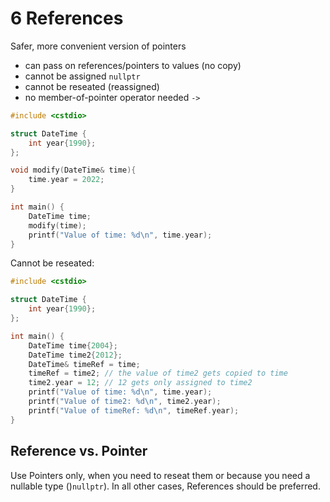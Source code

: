 # 6 References
Safer, more convenient version of pointers
- can pass on references/pointers to values (no copy)
- cannot be assigned `nullptr`
- cannot be reseated (reassigned)
- no member-of-pointer operator needed `->`

```cpp
#include <cstdio>

struct DateTime {
	int year{1990};
};

void modify(DateTime& time){
	time.year = 2022;
}

int main() {
	DateTime time;
	modify(time);
	printf("Value of time: %d\n", time.year);
}
```

Cannot be reseated:

```cpp
#include <cstdio>

struct DateTime {
	int year{1990};
};

int main() {
	DateTime time{2004};
	DateTime time2{2012};
	DateTime& timeRef = time;
	timeRef = time2; // the value of time2 gets copied to time
	time2.year = 12; // 12 gets only assigned to time2
	printf("Value of time: %d\n", time.year);
	printf("Value of time2: %d\n", time2.year);
	printf("Value of timeRef: %d\n", timeRef.year);
}
```

## Reference vs. Pointer
Use Pointers only, when you need to reseat them or because you need a nullable type ()`nullptr`). In all other cases, References should be preferred.